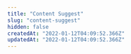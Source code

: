 ```yaml
---
title: "Content Suggest"
slug: "content-suggest"
hidden: false
createdAt: "2022-01-12T04:09:52.366Z"
updatedAt: "2022-01-12T04:09:52.366Z"
---
```

